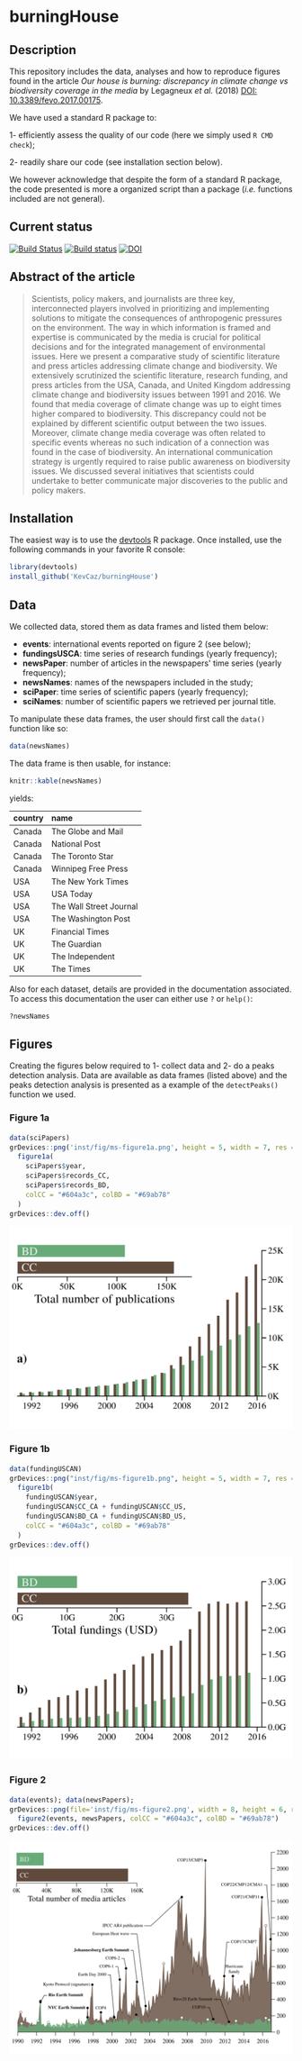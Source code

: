# burningHouse

## Description

This repository includes the data, analyses and how to reproduce figures found
in the article *Our house is burning: discrepancy in climate change vs
biodiversity coverage in the media* by Legagneux *et al.* (2018)
[DOI: 10.3389/fevo.2017.00175](https://www.frontiersin.org/articles/10.3389/fevo.2017.00175/abstract).

We have used a standard R package to:

  1- efficiently assess the quality of our code (here we simply used `R CMD check`);

  2- readily share our code (see installation section below).

We however acknowledge that despite the form of a standard R package, the code
presented is more a organized script than a package (*i.e.* functions included
are not general).

## Current status

[![Build Status](https://travis-ci.org/KevCaz/burningHouse.svg?branch=master)](https://travis-ci.org/KevCaz/burningHouse)
[![Build status](https://ci.appveyor.com/api/projects/status/qh4ntjow6tcho9oh/branch/master?svg=true)](https://ci.appveyor.com/project/KevCaz/burninghouse/branch/master)
[![DOI](https://zenodo.org/badge/107296166.svg)](https://zenodo.org/badge/latestdoi/107296166)



## Abstract of the article

> Scientists, policy makers, and journalists are three key, interconnected players involved in
prioritizing and implementing solutions to mitigate the consequences of anthropogenic
pressures on the environment. The way in which information is framed and expertise
is communicated by the media is crucial for political decisions and for the integrated
management of environmental issues. Here we present a comparative study of scientific
literature and press articles addressing climate change and biodiversity. We extensively
scrutinized the scientific literature, research funding, and press articles from the USA,
Canada, and United Kingdom addressing climate change and biodiversity issues
between 1991 and 2016. We found that media coverage of climate change was up
to eight times higher compared to biodiversity. This discrepancy could not be explained
by different scientific output between the two issues. Moreover, climate change media
coverage was often related to specific events whereas no such indication of a connection
was found in the case of biodiversity. An international communication strategy is urgently
required to raise public awareness on biodiversity issues. We discussed several initiatives
that scientists could undertake to better communicate major discoveries to the public and
policy makers.




## Installation

The easiest way is to use the [devtools](https://cran.r-project.org/web/packages/devtools/index.html)
R package. Once installed, use the following commands in your favorite R console:

```r
library(devtools)
install_github('KevCaz/burningHouse')
```




## Data

We collected data, stored them as data frames and listed them below:

- **events**: international events reported on figure 2 (see below);  
- **fundingsUSCA**: time series of research fundings (yearly frequency);  
- **newsPaper**: number of articles in the newspapers' time series (yearly frequency);
- **newsNames**: names of the newspapers included in the study;    
- **sciPaper**: time series of scientific papers (yearly frequency);    
- **sciNames**: number of scientific papers we retrieved per journal title.

To manipulate these data frames, the user should first call the `data()`
function like so:

```r
data(newsNames)
```

The data frame is then usable, for instance:

```r
knitr::kable(newsNames)
```

yields:

|country |name                    |
|:-------|:-----------------------|
|Canada  |The Globe and Mail      |
|Canada  |National Post           |
|Canada  |The Toronto Star        |
|Canada  |Winnipeg Free Press     |
|USA     |The New York Times      |
|USA     |USA Today               |
|USA     |The Wall Street Journal |
|USA     |The Washington Post     |
|UK      |Financial Times         |
|UK      |The Guardian            |
|UK      |The Independent         |
|UK      |The Times               |


Also for each dataset, details are provided in the documentation associated. To
access this documentation the user can either use `?` or `help()`:


```r
?newsNames
```




## Figures

Creating the figures below required to 1- collect data and 2- do a peaks
detection analysis. Data are available as data frames (listed above) and the
peaks detection analysis is presented as a example of the `detectPeaks()`
function we used.


### Figure 1a

```r
data(sciPapers)
grDevices::png('inst/fig/ms-figure1a.png', height = 5, width = 7, res = 300, unit = 'in')
  figure1a(
    sciPapers$year,
    sciPapers$records_CC,
    sciPapers$records_BD,
    colCC = "#604a3c", colBD = "#69ab78"
  )
grDevices::dev.off()
```

![](inst/fig/ms-figure1a.png)


### Figure 1b

```r
data(fundingUSCAN)
grDevices::png("inst/fig/ms-figure1b.png", height = 5, width = 7, res = 300, unit = "in")
  figure1b(
    fundingUSCAN$year,
    fundingUSCAN$CC_CA + fundingUSCAN$CC_US,
    fundingUSCAN$BD_CA + fundingUSCAN$BD_US,
    colCC = "#604a3c", colBD = "#69ab78"
  )
grDevices::dev.off()
```

![](inst/fig/ms-figure1b.png)


### Figure 2

```r
data(events); data(newsPapers);
grDevices::png(file='inst/fig/ms-figure2.png', width = 8, height = 6, res = 300, unit = 'in')
  figure2(events, newsPapers, colCC = "#604a3c", colBD = "#69ab78")
grDevices::dev.off()
```

![](inst/fig/ms-figure2.png)
